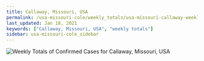 ```yaml
---
title: Callaway, Missouri, USA
permalink: /usa-missouri-cole/weekly_totals/usa-missouri-callaway-weekly_totals.html
last_updated: Jan 18, 2021
keywords: ["Callaway, Missouri, USA", "weekly totals"]
sidebar: usa-missouri-cole_sidebar
---
```


![Weekly Totals of Confirmed Cases for Callaway, Missouri, USA](/covid_tracker/images/graphs/usa-missouri-callaway-weekly_totals_graph.png)
